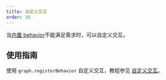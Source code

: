 ```yaml
---
title: 自定义交互
order: 10
---
```


当[内置 behavior](/zh/docs/manual/middle/states/defaultBehavior)不能满足需求时，可以自定义交互。

## 使用指南

使用 `graph.registerBehavior` 自定义交互，教程参见 [自定义交互](/zh/docs/manual/advanced/custom-behavior)。